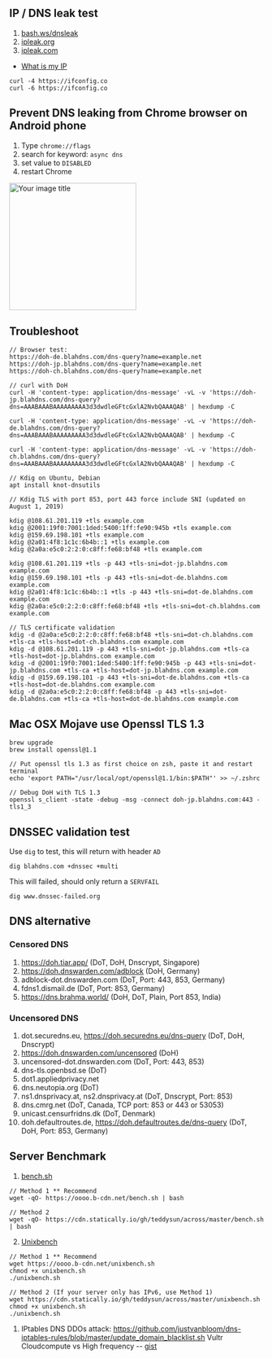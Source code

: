 ## IP / DNS leak test

1. [bash.ws/dnsleak](https://bash.ws/dnsleak)
2. [ipleak.org](https://ipleak.org/)
3. [ipleak.com](http://ipleak.com/full-report)

- [What is my IP](https://ifconfig.co/)
```
curl -4 https://ifconfig.co
curl -6 https://ifconfig.co
```

## Prevent DNS leaking from Chrome browser on Android phone

1. Type `chrome://flags`
2. search for keyword: `async dns`
3. set value to `DISABLED`
4. restart Chrome

<img src="https://github.com/ookangzheng/blahdns/raw/master/client-conf/img-source/disable-async-dns-on-android-chrome.jpg" alt="Your image title" width="250"/>


## Troubleshoot 


```
// Browser test: 
https://doh-de.blahdns.com/dns-query?name=example.net
https://doh-jp.blahdns.com/dns-query?name=example.net
https://doh-ch.blahdns.com/dns-query?name=example.net

// curl with DoH 
curl -H 'content-type: application/dns-message' -vL -v 'https://doh-jp.blahdns.com/dns-query?dns=AAABAAABAAAAAAAAA3d3dwdleGFtcGxlA2NvbQAAAQAB' | hexdump -C

curl -H 'content-type: application/dns-message' -vL -v 'https://doh-de.blahdns.com/dns-query?dns=AAABAAABAAAAAAAAA3d3dwdleGFtcGxlA2NvbQAAAQAB' | hexdump -C

curl -H 'content-type: application/dns-message' -vL -v 'https://doh-ch.blahdns.com/dns-query?dns=AAABAAABAAAAAAAAA3d3dwdleGFtcGxlA2NvbQAAAQAB' | hexdump -C

// Kdig on Ubuntu, Debian
apt install knot-dnsutils

// Kdig TLS with port 853, port 443 force include SNI (updated on August 1, 2019)

kdig @108.61.201.119 +tls example.com
kdig @2001:19f0:7001:1ded:5400:1ff:fe90:945b +tls example.com 
kdig @159.69.198.101 +tls example.com 
kdig @2a01:4f8:1c1c:6b4b::1 +tls example.com 
kdig @2a0a:e5c0:2:2:0:c8ff:fe68:bf48 +tls example.com 

kdig @108.61.201.119 +tls -p 443 +tls-sni=dot-jp.blahdns.com example.com 
kdig @159.69.198.101 +tls -p 443 +tls-sni=dot-de.blahdns.com example.com 
kdig @2a01:4f8:1c1c:6b4b::1 +tls -p 443 +tls-sni=dot-de.blahdns.com example.com 
kdig @2a0a:e5c0:2:2:0:c8ff:fe68:bf48 +tls +tls-sni=dot-ch.blahdns.com example.com 

// TLS certificate validation 
kdig -d @2a0a:e5c0:2:2:0:c8ff:fe68:bf48 +tls-sni=dot-ch.blahdns.com +tls-ca +tls-host=dot-ch.blahdns.com example.com
kdig -d @108.61.201.119 -p 443 +tls-sni=dot-jp.blahdns.com +tls-ca +tls-host=dot-jp.blahdns.com example.com
kdig -d @2001:19f0:7001:1ded:5400:1ff:fe90:945b -p 443 +tls-sni=dot-jp.blahdns.com +tls-ca +tls-host=dot-jp.blahdns.com example.com
kdig -d @159.69.198.101 -p 443 +tls-sni=dot-de.blahdns.com +tls-ca +tls-host=dot-de.blahdns.com example.com
kdig -d @2a0a:e5c0:2:2:0:c8ff:fe68:bf48 -p 443 +tls-sni=dot-de.blahdns.com +tls-ca +tls-host=dot-de.blahdns.com example.com

```

## Mac OSX Mojave use Openssl TLS 1.3 

```
brew upgrade
brew install openssl@1.1

// Put openssl tls 1.3 as first choice on zsh, paste it and restart terminal
echo 'export PATH="/usr/local/opt/openssl@1.1/bin:$PATH"' >> ~/.zshrc

// Debug DoH with TLS 1.3
openssl s_client -state -debug -msg -connect doh-jp.blahdns.com:443 -tls1_3
```

## DNSSEC validation test

Use `dig` to test, this will return with header `AD`

```
dig blahdns.com +dnssec +multi
```

This will failed, should only return a `SERVFAIL`

```
dig www.dnssec-failed.org 

```


## DNS alternative

### Censored DNS
1. https://doh.tiar.app/ (DoT, DoH, Dnscrypt, Singapore)
2. https://doh.dnswarden.com/adblock (DoH, Germany)
3. adblock-dot.dnswarden.com (DoT, Port: 443, 853, Germany)
4. fdns1.dismail.de (DoT, Port: 853, Germany)
5. https://dns.brahma.world/ (DoH, DoT, Plain, Port 853, India)

### Uncensored DNS
1. dot.securedns.eu, https://doh.securedns.eu/dns-query (DoT, DoH, Dnscrypt)
2. https://doh.dnswarden.com/uncensored (DoH)
3. uncensored-dot.dnswarden.com (DoT, Port: 443, 853)
4. dns-tls.openbsd.se (DoT)
5. dot1.appliedprivacy.net
6. dns.neutopia.org (DoT)
7. ns1.dnsprivacy.at, ns2.dnsprivacy.at (DoT, Dnscrypt, Port: 853)
8. dns.cmrg.net (DoT, Canada, TCP port: 853 or 443 or 53053)
9. unicast.censurfridns.dk (DoT, Denmark)
10. doh.defaultroutes.de, https://doh.defaultroutes.de/dns-query (DoT, DoH, Port: 853, Germany)

## Server Benchmark
1. [bench.sh](https://cdn.statically.io/gh/teddysun/across/master/bench.sh)
```
// Method 1 ** Recommend 
wget -qO- https://oooo.b-cdn.net/bench.sh | bash

// Method 2
wget -qO- https://cdn.statically.io/gh/teddysun/across/master/bench.sh | bash
```

2. [Unixbench](https://cdn.statically.io/gh/teddysun/across/master/unixbench.sh)
```
// Method 1 ** Recommend 
wget https://oooo.b-cdn.net/unixbench.sh
chmod +x unixbench.sh
./unixbench.sh

// Method 2 (If your server only has IPv6, use Method 1)
wget https://cdn.statically.io/gh/teddysun/across/master/unixbench.sh
chmod +x unixbench.sh
./unixbench.sh
```
1. IPtables DNS DDOs attack: https://github.com/justvanbloom/dns-iptables-rules/blob/master/update_domain_blacklist.sh
Vultr Cloudcompute vs High frequency -- [gist](https://gist.github.com/ookangzheng/3b3494af632c19699f2cd1bb0ea1685e)
